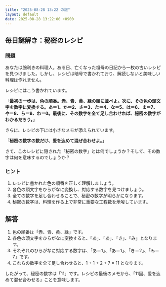 ```yaml
---
title: "2025-08-28 13:22 の謎"
layout: default
date: 2025-08-28 13:22:00 +0900
---
```

## 毎日謎解き：秘密のレシピ

### 問題

あなたは腕利きの料理人。ある日、亡くなった祖母の日記から一枚の古いレシピを見つけました。しかし、レシピは暗号で書かれており、解読しないと美味しい料理は作れません。

レシピにはこう書かれています。

「**最初の一歩は、色の順番。赤、青、黄、緑の順に並べよ。次に、その色の頭文字を数字に変換する。あ＝1、か＝2、さ＝3、た＝4、な＝5、は＝6、ま＝7、や＝8、ら＝9、わ＝0。最後に、その数字を全て足し合わせれば、秘密の数字がわかるだろう。**」

さらに、レシピの下には小さなメモが添えられています。

「**秘密の数字の数だけ、愛を込めて混ぜ合わせよ。**」

さて、このレシピに隠された「秘密の数字」とは何でしょうか？そして、その数字は何を意味するのでしょうか？

### ヒント

1.  レシピに書かれた色の順番を正しく理解しましょう。
2.  各色の頭文字をひらがなに変換し、対応する数字を見つけましょう。
3.  全ての数字を足し合わせることで、秘密の数字が明らかになります。
4.  秘密の数字は、料理を作る上で非常に重要な工程数を示唆しています。

## 解答

1.  色の順番は「赤、青、黄、緑」です。
2.  各色の頭文字をひらがなに変換すると、「あ」、「あ」、「き」、「み」となります。
3.  それぞれのひらがなに対応する数字は、「あ＝1」、「あ＝1」、「き＝2」、「み＝7」です。
4.  これらの数字を全て足し合わせると、1 + 1 + 2 + 7 = 11 となります。

したがって、秘密の数字は「11」です。レシピの最後のメモから、「11回、愛を込めて混ぜ合わせる」ことを意味します。
